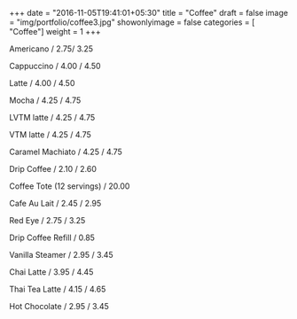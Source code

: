 +++
date = "2016-11-05T19:41:01+05:30"
title = "Coffee"
draft = false
image = "img/portfolio/coffee3.jpg"
showonlyimage = false
categories = [ "Coffee"]
weight = 1
+++


  Americano / 2.75/ 3.25

  Cappuccino / 4.00 / 4.50

  Latte / 4.00 / 4.50

  Mocha / 4.25 / 4.75

  LVTM latte / 4.25 / 4.75

  VTM latte / 4.25 / 4.75

  Caramel Machiato / 4.25 / 4.75

  Drip Coffee / 2.10 / 2.60

  Coffee Tote (12 servings) / 20.00

  Cafe Au Lait / 2.45 / 2.95

  Red Eye / 2.75 / 3.25

  Drip Coffee Refill / 0.85

  Vanilla Steamer / 2.95 / 3.45

  Chai Latte / 3.95 / 4.45

  Thai Tea Latte / 4.15 / 4.65

  Hot Chocolate / 2.95 / 3.45